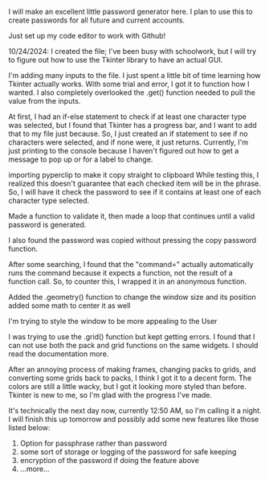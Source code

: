 I will make an excellent little password generator here. I plan to use this to create passwords for all future and current accounts.

Just set up my code editor to work with Github!

10/24/2024:
I created the file; I've been busy with schoolwork, but I will try to figure out how to use the Tkinter library to have an actual GUI.

I'm adding many inputs to the file. I just spent a little bit of time learning how Tkinter actually works. With some trial and error, I got it to function how I wanted. 
I also completely overlooked the .get() function needed to pull the value from the inputs.

At first, I had an if-else statement to check if at least one character type was selected, but I found that Tkinter has a progress bar, and I want to add that to my file just because. So, I just created an if statement to see if no characters were selected, and if none were, it just returns.
Currently, I'm just printing to the console because I haven't figured out how to get a message to pop up or for a label to change.

importing pyperclip to make it copy straight to clipboard
While testing this, I realized this doesn't guarantee that each checked item will be in the phrase. So, I will have it check the password to see if it contains at least one of each character type selected.

Made a function to validate it, then made a loop that continues until a valid password is generated.

I also found the password was copied without pressing the copy password function.

After some searching, I found that the "command=" actually automatically runs the command because it expects a function, not the result of a function call. So, to counter this, I wrapped it in an anonymous function. 


Added the .geometry() function to change the window size and its position
added some math to center it as well


I'm trying to style the window to be more appealing to the User


I was trying to use the .grid() function but kept getting errors. I found that I can not use both the pack and grid functions on the same widgets. I should read the documentation more.

After an annoying process of making frames, changing packs to grids, and converting some grids back to packs, I think I got it to a decent form. The colors are still a little wacky, but I got it looking more styled than before. Tkinter is new to me, so I'm glad with the progress I've made.

It's technically the next day now, currently 12:50 AM, so I'm calling it a night. I will finish this up tomorrow and possibly add some new features like those listed below:
1. Option for passphrase rather than password
2. some sort of storage or logging of the password for safe keeping
3. encryption of the password if doing the feature above
4. ...more...

